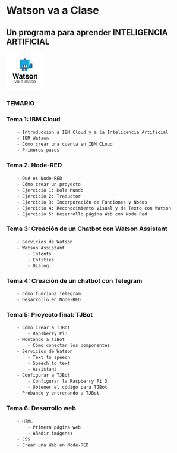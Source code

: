 
# Watson va a Clase
## Un programa para aprender INTELIGENCIA ARTIFICIAL

<a href="https://www.watsonvaaclase.es/"><img id="img1" src="files/img/tj.png" width="100" height="100"></a><br>

### TEMARIO

### Tema 1: IBM Cloud
		- Introducción a IBM Cloud y a la Inteligencia Artificial
		- IBM Watson
		- Cómo crear una cuenta en IBM CLoud
		- Primeros pasos
		

### Tema 2: Node-RED
		- Qué es Node-RED
		- Cómo crear un proyecto
		- Ejercicio 1: Hola Mundo
		- Ejercicio 2: Traductor
		- Ejercicio 3: Incorporación de Funciones y Nodos
		- Ejercicio 4: Reconocimiento Visual y de Texto con Watson
		- Ejercicio 5: Desarrollo página Web con Node Red
		

### Tema 3: Creación de un Chatbot con Watson Assistant
		- Servicios de Watson
		- Watson Assistant
			- Intents
			- Entities
			- Dialog
		
### Tema 4: Creación de un chatbot con Telegram
		- Cómo funciona Telegram
		- Desarrollo en Node-RED

### Tema 5: Proyecto final: TJBot
		- Cómo crear a TJBot
			- Rapsberry Pi3
		- Montando a TJBot
			- Cómo conectar los componentes
		- Servicios de Watson
			- Text to speech
			- Speech to text
			- Assistant
		- Configurar a TJBot
			- Configurar la Raspberry Pi 3
			- Obtener el código para TJBot
		- Probando y entrenando a TJBot

### Tema 6: Desarrollo web
		- HTML
			- Primera página web
			- Añadir imágenes
		- CSS
		- Crear una Web en Node-RED
	
